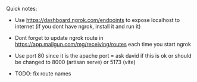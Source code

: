 Quick notes:

- Use https://dashboard.ngrok.com/endpoints to expose localhost to internet (if you dont have ngrok, install it and run it)
- Dont forget to update ngrok route in https://app.mailgun.com/mg/receiving/routes each time you start ngrok
- Use port 80 since it is the apache port = ask david if this is ok or should be changed to 8000 (artisan serve) or 5173 (vite)

- TODO: fix route names
